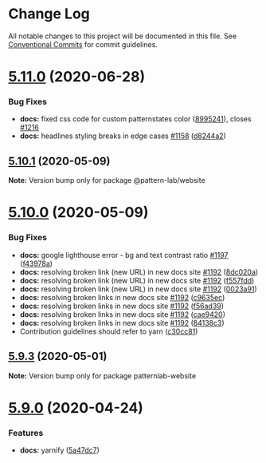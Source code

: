 # Change Log

All notable changes to this project will be documented in this file.
See [Conventional Commits](https://conventionalcommits.org) for commit guidelines.

# [5.11.0](https://github.com/bradfrost/pl-website-eleventy/compare/v5.10.2...v5.11.0) (2020-06-28)


### Bug Fixes

* **docs:** fixed css code for custom patternstates color ([8995241](https://github.com/bradfrost/pl-website-eleventy/commit/89952416162c01d1e3e05221ce58a7755544131c)), closes [#1216](https://github.com/bradfrost/pl-website-eleventy/issues/1216)
* **docs:** headlines styling breaks in edge cases [#1158](https://github.com/bradfrost/pl-website-eleventy/issues/1158) ([d8244a2](https://github.com/bradfrost/pl-website-eleventy/commit/d8244a2d307b0a81d0846491f8c5a12e0ae167a5))





## [5.10.1](https://github.com/bradfrost/pl-website-eleventy/compare/v5.10.0...v5.10.1) (2020-05-09)

**Note:** Version bump only for package @pattern-lab/website





# [5.10.0](https://github.com/bradfrost/pl-website-eleventy/compare/v5.9.3...v5.10.0) (2020-05-09)


### Bug Fixes

* **docs:** google lighthouse error - bg and text contrast ratio [#1197](https://github.com/bradfrost/pl-website-eleventy/issues/1197) ([f43978a](https://github.com/bradfrost/pl-website-eleventy/commit/f43978a3a121b661cfbf763ba72bcda2c36a5d3a))
* **docs:** resolving broken link (new URL) in new docs site [#1192](https://github.com/bradfrost/pl-website-eleventy/issues/1192) ([8dc020a](https://github.com/bradfrost/pl-website-eleventy/commit/8dc020a217b51cfafdd62ceca95fc42811a6c285))
* **docs:** resolving broken link (new URL) in new docs site [#1192](https://github.com/bradfrost/pl-website-eleventy/issues/1192) ([f557fdd](https://github.com/bradfrost/pl-website-eleventy/commit/f557fddeda640d88c7267d9d5fba8e8cc5e07929))
* **docs:** resolving broken link (new URL) in new docs site [#1192](https://github.com/bradfrost/pl-website-eleventy/issues/1192) ([0023a91](https://github.com/bradfrost/pl-website-eleventy/commit/0023a910126a635006c1ad468a412af0e93338fb))
* **docs:** resolving broken links in new docs site [#1192](https://github.com/bradfrost/pl-website-eleventy/issues/1192) ([c9635ec](https://github.com/bradfrost/pl-website-eleventy/commit/c9635ec2d9eb700b23188d5c72b83b3d16e6deda))
* **docs:** resolving broken links in new docs site [#1192](https://github.com/bradfrost/pl-website-eleventy/issues/1192) ([f56ad39](https://github.com/bradfrost/pl-website-eleventy/commit/f56ad3951ea0319a43f0b1aeabba0d3ad96c5553))
* **docs:** resolving broken links in new docs site [#1192](https://github.com/bradfrost/pl-website-eleventy/issues/1192) ([cae9420](https://github.com/bradfrost/pl-website-eleventy/commit/cae94208c52e4068430e048e729f4ff97847715a))
* **docs:** resolving broken links in new docs site [#1192](https://github.com/bradfrost/pl-website-eleventy/issues/1192) ([84138c3](https://github.com/bradfrost/pl-website-eleventy/commit/84138c36cdfe5b9a38b34e32b177a0416b077716))
* Contribution guidelines should refer to yarn ([c30cc81](https://github.com/bradfrost/pl-website-eleventy/commit/c30cc81a3e155072774438304b73d58b6635876d))





## [5.9.3](https://github.com/bradfrost/pl-website-eleventy/compare/v5.9.2...v5.9.3) (2020-05-01)

**Note:** Version bump only for package patternlab-website





# [5.9.0](https://github.com/bradfrost/pl-website-eleventy/compare/v5.8.0...v5.9.0) (2020-04-24)


### Features

* **docs:** yarnify ([5a47dc7](https://github.com/bradfrost/pl-website-eleventy/commit/5a47dc7b90dc5c43c12a51143b41943dcbd8564c))
